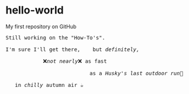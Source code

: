 # hello-world
My first repository on GitHub
<br>
<pre>Still working on the "How-To's".

I'm sure I'll get there,    but <em>definitely,</em> 
 
            ❌<em>not nearly</em>❌ as fast   
 
                           as a <i>Husky's <em>last</em> outdoor run</i>🌚
                  
   in <em>chilly</em> autumn air ☕
     </pre>
